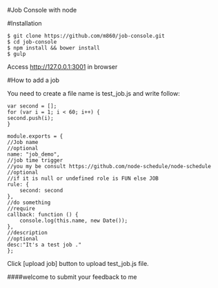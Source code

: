 #Job Console with node

#Installation

```
$ git clone https://github.com/m860/job-console.git
$ cd job-console
$ npm install && bower install
$ gulp
```
Access http://127.0.0.1:3001 in browser

#How to add a job

You need to create a  file name is test_job.js and write follow:

```
var second = [];
for (var i = 1; i < 60; i++) {
second.push(i);
}

module.exports = {
//Job name
//optional
name: "job_demo",
//job time trigger
//you my be consult https://github.com/node-schedule/node-schedule
//optional
//if it is null or undefined role is FUN else JOB
rule: {
    second: second
},
//do something
//require
callback: function () {
    console.log(this.name, new Date());
},
//description
//optional
desc:"It's a test job ."
};
```
Click [upload job] button  to upload test_job.js file.

####welcome to submit your feedback to me
